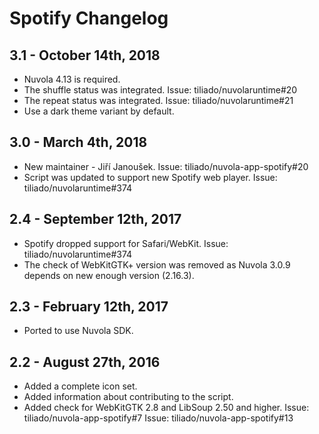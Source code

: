 Spotify Changelog
=================

3.1 - October 14th, 2018
------------------------

  * Nuvola 4.13 is required.
  * The shuffle status was integrated. Issue: tiliado/nuvolaruntime#20
  * The repeat status was integrated. Issue: tiliado/nuvolaruntime#21
  * Use a dark theme variant by default.

3.0 - March 4th, 2018
---------------------

  * New maintainer - Jiří Janoušek. Issue: tiliado/nuvola-app-spotify#20
  * Script was updated to support new Spotify web player. Issue: tiliado/nuvolaruntime#374

2.4 - September 12th, 2017
-----------------------

  * Spotify dropped support for Safari/WebKit. Issue: tiliado/nuvolaruntime#374
  * The check of WebKitGTK+ version was removed as Nuvola 3.0.9 depends on new enough version (2.16.3).

2.3 - February 12th, 2017
-------------------------

  * Ported to use Nuvola SDK.

2.2 - August 27th, 2016
-----------------------

  * Added a complete icon set.
  * Added information about contributing to the script.
  * Added check for WebKitGTK 2.8 and LibSoup 2.50 and higher.
    Issue: tiliado/nuvola-app-spotify#7
    Issue: tiliado/nuvola-app-spotify#13
